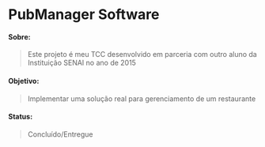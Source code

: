 # PubManager Software
#### Sobre:
> <p>Este projeto é meu TCC desenvolvido em parceria com outro aluno da Instituição SENAI no ano de 2015</p>
#### Objetivo: 
> <p>Implementar uma solução real para gerenciamento de um restaurante</p>
#### Status:
> <p>Concluído/Entregue</p>
